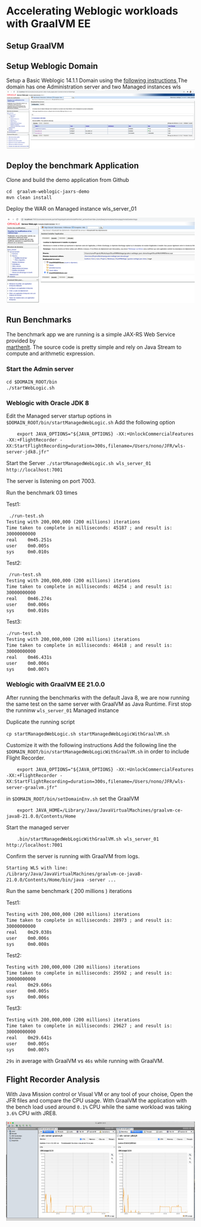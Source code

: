 # Accelerating Weblogic workloads with GraalVM EE


## Setup GraalVM 

## Setup Weblogic Domain
Setup a Basic Weblogic 14.1.1 Domain using the [following instructions ](https://docs.oracle.com/en/middleware/standalone/weblogic-server/14.1.1.0/wldcw/creating-weblogic-domain.html#GUID-CD179827-4696-48F8-BD39-22099432D860)
The domain has one Administration server and two Managed instances wls
![Domain overview ](./images/demo_domain.png)

## Deploy the benchmark Application 

Clone and build the demo application from Github
```git clone https://github.com/nelvadas/graalvm-weblogic-jaxrs-demo.git
cd  graalvm-weblogic-jaxrs-demo 
mvn clean install
```

Deploy the WAR on Managed instance wls_server_01

![Domain overview ](./images/deployApp.png)


## Run Benchmarks
The benchmark app we are running is a simple JAX-RS Web Service provided by  
[marthenlt](https://github.com/marthenlt/graalvm-weblogic-jaxrs-demo).
The source code is pretty simple  and rely on Java Stream to compute and arithmetic expression.



### Start the Admin server 
```
cd $DOMAIN_ROOT/bin
./startWebLogic.sh
```

### Weblogic with Oracle JDK 8 

Edit the Managed server startup options in `$DOMAIN_ROOT/bin/startManagedWebLogic.sh`
Add the following option
```
    export JAVA_OPTIONS="${JAVA_OPTIONS} -XX:+UnlockCommercialFeatures -XX:+FlightRecorder -XX:StartFlightRecording=duration=300s,filename=/Users/nono/JFR/wls-server-jdk8.jfr"
```

Start the Server 
```./startManagedWebLogic.sh wls_server_01  http://localhost:7001```

The server is listening on port 7003.

Run the benchmark 03 times

Test1: 
```
 ./run-test.sh 
Testing with 200,000,000 (200 millions) iterations
Time taken to complete in milliseconds: 45187 ; and result is: 30000000000
real    0m45.251s
user    0m0.005s
sys     0m0.010s

```

Test2: 
```
 /run-test.sh 
Testing with 200,000,000 (200 millions) iterations
Time taken to complete in milliseconds: 46254 ; and result is: 30000000000
real    0m46.274s
user    0m0.006s
sys     0m0.010s

```

Test3:

``` 
./run-test.sh
Testing with 200,000,000 (200 millions) iterations
Time taken to complete in milliseconds: 46418 ; and result is: 30000000000
real    0m46.431s
user    0m0.006s
sys     0m0.007s

```




### Weblogic with GraalVM EE 21.0.0

After running the benchmarks with the default Java 8, we are  now running the same test  on the same server
with GraalVM as Java Runtime.
First stop the runninw `wls_server_01` Managed instance 

Duplicate the running script 

```cp startManagedWebLogic.sh startManagedWebLogicWithGraalVM.sh ```

Customize it with the following instructions
Add the following line  the `$DOMAIN_ROOT/bin/startManagedWebLogicWithGraalVM.sh`  in order
to include Flight Recorder.

```
    export JAVA_OPTIONS="${JAVA_OPTIONS} -XX:+UnlockCommercialFeatures -XX:+FlightRecorder -XX:StartFlightRecording=duration=300s,filename=/Users/nono/JFR/wls-server-graalvm.jfr"
```

in `$DOMAIN_ROOT/bin/setDomainEnv.sh` set the GraalVM

```
    export JAVA_HOME=/Library/Java/JavaVirtualMachines/graalvm-ce-java8-21.0.0/Contents/Home
``` 


Start the managed server
```
    .bin/startManagedWebLogicWithGraalVM.sh wls_server_01  http://localhost:7001
```
Confirm the server is running with GraalVM from logs.
```
Starting WLS with line:
/Library/Java/JavaVirtualMachines/graalvm-ce-java8-21.0.0/Contents/Home/bin/java -server ...
```

Run the same benchmark ( 200 millions ) iterations

Test1:
```$ ./run-test.sh
Testing with 200,000,000 (200 millions) iterations
Time taken to complete in milliseconds: 28973 ; and result is: 30000000000
real    0m29.038s
user    0m0.006s
sys     0m0.008s

```


Test2:
```$ ./run-test.sh
Testing with 200,000,000 (200 millions) iterations
Time taken to complete in milliseconds: 29592 ; and result is: 30000000000
real    0m29.606s
user    0m0.005s
sys     0m0.006s

```

Test3:
```$ ./run-test.sh
Testing with 200,000,000 (200 millions) iterations
Time taken to complete in milliseconds: 29627 ; and result is: 30000000000
real    0m29.641s
user    0m0.005s
sys     0m0.007s

```

`29s` in average with GraalVM vs `46s` while running with GraalVM.


## Flight Recorder Analysis 
With Java Mission control or Visual VM or any tool of your choise,
Open the JFR files and compare the CPU usage.
With GraalVM the application with the bench load used around `0.1%` CPU while the same workload
was taking `3.6%` CPU with JRE8.

![CPU Usage  ](./images/cpu_usage.png)

